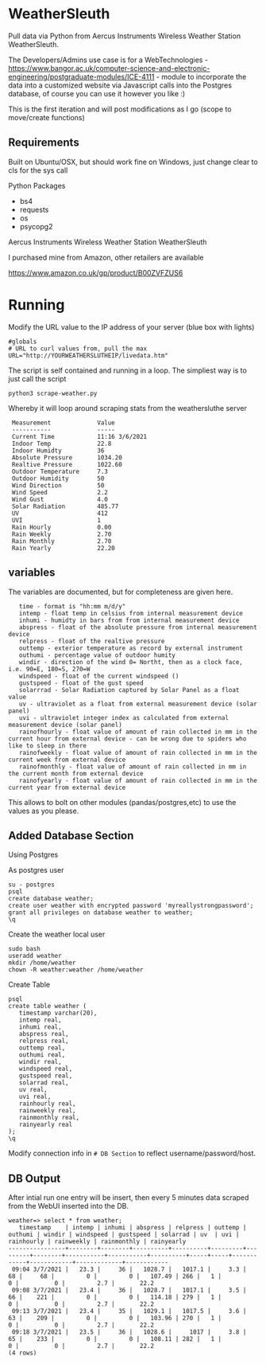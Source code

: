 # WeatherSleuth
Pull data via Python from Aercus Instruments Wireless Weather Station WeatherSleuth.

The Developers/Admins use case is for a WebTechnologies - https://www.bangor.ac.uk/computer-science-and-electronic-engineering/postgraduate-modules/ICE-4111 - module to incorporate the data
into a customized website via Javascript calls into the Postgres database, of course
you can use it however you like :)

This is the first iteration and will post modifications as I go (scope to move/create functions)

## Requirements

Built on Ubuntu/OSX, but should work fine on Windows, just change clear to cls for the sys call

Python Packages 
 - bs4
 - requests
 - os
 - psycopg2

Aercus Instruments Wireless Weather Station WeatherSleuth

I purchased mine from Amazon, other retailers are available

https://www.amazon.co.uk/gp/product/B00ZVFZUS6

# Running
Modify the URL value to the IP address of your server (blue box with lights)
```
#globals
# URL to curl values from, pull the max
URL="http://YOURWEATHERSLUTHEIP/livedata.htm"
```

The script is self contained and running in a loop. The simpliest way is to just call the script
```
python3 scrape-weather.py
```
Whereby it will loop around scraping stats from the weathersluthe server
```
 Measurement             Value 
 -----------             ----- 
 Current Time            11:16 3/6/2021 
 Indoor Temp             22.8 
 Indoor Humidty          36 
 Absolute Pressure       1034.20 
 Realtive Pressure       1022.60 
 Outdoor Temperature     7.3 
 Outdoor Humidity        50 
 Wind Direction          50 
 Wind Speed              2.2 
 Wind Gust               4.0 
 Solar Radiation         485.77 
 UV                      412 
 UVI                     1 
 Rain Hourly             0.00 
 Rain Weekly             2.70 
 Rain Monthly            2.70 
 Rain Yearly             22.20 
 ```
 
 ## variables 
 The variables are documented, but for completeness are given here.
 
 ```
    time - format is "hh:mm m/d/y"
    intemp - float temp in celsius from internal measurement device
    inhumi - humidty in bars from from internal measurement device
    abspress - float of the absolute pressure from internal measurement device
    relpress - float of the realtive pressure
    outtemp - exterior temperature as record by external instrument
    outhumi - percentage value of outdoor humity 
    windir - direction of the wind 0= Northt, then as a clock face, i.e. 90=E, 180=S, 270=W
    windspeed - float of the current windspeed ()
    gustspeed - float of the gust speed
    solarrrad - Solar Radiation captured by Solar Panel as a float value
    uv - ultraviolet as a float from external measurement device (solar panel)
    uvi - ultraviolet integer index as calculated from external measurement device (solar panel)
    rainofhourly - float value of amount of rain collected in mm in the current hour from external device - can be wrong due to spiders who like to sleep in there
    rainofweekly - float value of amount of rain collected in mm in the current week from external device
    rainofmonthly - float value of amount of rain collected in mm in the current month from external device
    rainofyearly - float value of amount of rain collected in mm in the current year from external device
```
This allows to bolt on other modules (pandas/postgres,etc) to use the values as you please.

## Added Database Section

Using Postgres

As postgres user
```
su - postgres
psql
create database weather;
create user weather with encrypted password 'myreallystrongpassword';
grant all privileges on database weather to weather;
\q
```
Create the weather local user

```
sudo bash
useradd weather
mkdir /home/weather
chown -R weather:weather /home/weather
```

Create Table

```
psql
create table weather (
   timestamp varchar(20),
   intemp real,
   inhumi real, 
   abspress real,
   relpress real,
   outtemp real,
   outhumi real,
   windir real,
   windspeed real,
   gustspeed real,
   solarrad real,
   uv real,
   uvi real,
   rainhourly real,
   rainweekly real,
   rainmonthly real,
   rainyearly real
);
\q
```

Modify connection info in ```# DB Section``` to reflect username/password/host.

## DB Output
After intial run one entry will be insert, then every 5 minutes data scraped from the WebUI inserted into the DB.

```
weather=> select * from weather;
   timestamp    | intemp | inhumi | abspress | relpress | outtemp | outhumi | windir | windspeed | gustspeed | solarrad | uv  | uvi | rainhourly | rainweekly | rainmonthly | rainyearly 
----------------+--------+--------+----------+----------+---------+---------+--------+-----------+-----------+----------+-----+-----+------------+------------+-------------+------------
 09:04 3/7/2021 |   23.3 |     36 |   1028.7 |   1017.1 |     3.3 |      68 |     68 |         0 |         0 |   107.49 | 266 |   1 |          0 |          0 |         2.7 |       22.2
 09:08 3/7/2021 |   23.4 |     36 |   1028.7 |   1017.1 |     3.5 |      66 |    221 |         0 |         0 |   114.18 | 279 |   1 |          0 |          0 |         2.7 |       22.2
 09:13 3/7/2021 |   23.4 |     35 |   1029.1 |   1017.5 |     3.6 |      63 |    209 |         0 |         0 |   103.96 | 270 |   1 |          0 |          0 |         2.7 |       22.2
 09:18 3/7/2021 |   23.5 |     36 |   1028.6 |     1017 |     3.8 |      65 |    233 |         0 |         0 |   108.11 | 282 |   1 |          0 |          0 |         2.7 |       22.2
(4 rows)
```
